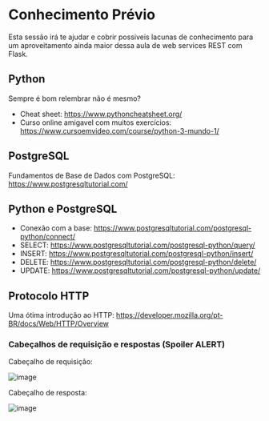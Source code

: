 # Conhecimento Prévio

Esta sessão irá te ajudar e cobrir possiveis lacunas de conhecimento para um aproveitamento ainda maior dessa aula de web services REST com Flask.

## Python

Sempre é bom relembrar não é mesmo?

- Cheat sheet: https://www.pythoncheatsheet.org/
- Curso online amigavel com muitos exercícios: https://www.cursoemvideo.com/course/python-3-mundo-1/

## PostgreSQL

Fundamentos de Base de Dados com PostgreSQL: https://www.postgresqltutorial.com/

## Python e PostgreSQL

- Conexão com a base: https://www.postgresqltutorial.com/postgresql-python/connect/
- SELECT: https://www.postgresqltutorial.com/postgresql-python/query/
- INSERT: https://www.postgresqltutorial.com/postgresql-python/insert/
- DELETE: https://www.postgresqltutorial.com/postgresql-python/delete/
- UPDATE: https://www.postgresqltutorial.com/postgresql-python/update/

## Protocolo HTTP

Uma ótima introdução ao HTTP: https://developer.mozilla.org/pt-BR/docs/Web/HTTP/Overview

### Cabeçalhos de requisição e respostas (Spoiler ALERT)

Cabeçalho de requisição:

![image](https://user-images.githubusercontent.com/25457273/120272619-ca91f700-c283-11eb-80ee-c11610cf4246.png)


Cabeçalho de resposta:

![image](https://user-images.githubusercontent.com/25457273/120272682-de3d5d80-c283-11eb-8400-7d45b3c51c0b.png)

